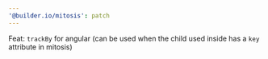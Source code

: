 ```yaml
---
'@builder.io/mitosis': patch
---
```


Feat: `trackBy` for angular (can be used when the child used inside <For> has a `key` attribute in mitosis)
